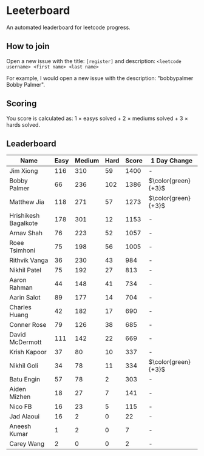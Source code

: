 # Leeterboard

An automated leaderboard for leetcode progress.

## How to join

Open a new issue with the title: `[register]` and description:
`<leetcode username> <first name> <last name>`

For example, I would open a new issue with the description: "bobbypalmer Bobby Palmer".

## Scoring

You score is calculated as:
1 $\times$ easys solved + 2 $\times$ mediums solved + 3 $\times$ hards solved.

## Leaderboard
| Name | Easy | Medium | Hard | Score | 1 Day Change |
| --- | --- | --- | --- | --- | --- |
| Jim Xiong | 116 | 310 | 59 | 1400 | - |
| Bobby Palmer | 66 | 236 | 102 | 1386 | $\color{green}{+3}$ |
| Matthew Jia | 118 | 271 | 57 | 1273 | $\color{green}{+3}$ |
| Hrishikesh Bagalkote | 178 | 301 | 12 | 1153 | - |
| Arnav Shah | 76 | 223 | 52 | 1057 | - |
| Roee Tsimhoni | 75 | 198 | 56 | 1005 | - |
| Rithvik Vanga | 36 | 230 | 43 | 984 | - |
| Nikhil Patel | 75 | 192 | 27 | 813 | - |
| Aaron Rahman | 44 | 148 | 41 | 734 | - |
| Aarin Salot | 89 | 177 | 14 | 704 | - |
| Charles Huang | 42 | 182 | 17 | 690 | - |
| Conner Rose | 79 | 126 | 38 | 685 | - |
| David McDermott | 111 | 142 | 22 | 669 | - |
| Krish Kapoor | 37 | 80 | 10 | 337 | - |
| Nikhil Goli | 34 | 78 | 11 | 334 | $\color{green}{+3}$ |
| Batu Engin | 57 | 78 | 2 | 303 | - |
| Aiden Mizhen | 18 | 27 | 7 | 141 | - |
| Nico FB | 16 | 23 | 5 | 115 | - |
| Jad Alaoui | 16 | 2 | 0 | 22 | - |
| Aneesh Kumar | 1 | 2 | 0 | 7 | - |
| Carey Wang | 2 | 0 | 0 | 2 | - |
